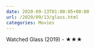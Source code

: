 ```yaml
---
date: 2020-09-13T01:00:05+00:00
url: /2020/09/13/glass.html
categories: Movies
---
```

Watched Glass (2019) - ★★★




